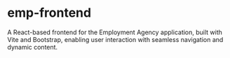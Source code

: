 # emp-frontend
A React-based frontend for the Employment Agency application, built with Vite and Bootstrap, enabling user interaction with seamless navigation and dynamic content.
